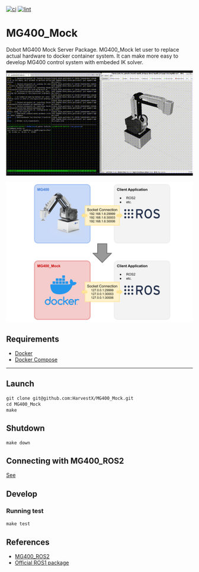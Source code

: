 [![ci](https://github.com/HarvestX/MG400_Mock/actions/workflows/ci.yml/badge.svg)](https://github.com/HarvestX/MG400_Mock/actions/workflows/ci.yml)
[![lint](https://github.com/HarvestX/MG400_Mock/actions/workflows/lint.yml/badge.svg)](https://github.com/HarvestX/MG400_Mock/actions/workflows/lint.yml)

# MG400_Mock

Dobot MG400 Mock Server Package.
MG400_Mock let user to replace actual hardware to docker container system.
It can make more easy to develop MG400 control system with embeded IK solver.

![Image](media/mg400_mock.gif)

![Image](media/system_overview.svg)

## Requirements
- [Docker](https://docs.docker.com/get-docker/)
- [Docker Compose](https://docs.docker.com/compose/install/)

---

## Launch
```console
git clone git@github.com:HarvestX/MG400_Mock.git
cd MG400_Mock
make
```

## Shutdown
```console
make down
```

## Connecting with MG400_ROS2
[See](https://github.com/HarvestX/MG400_ROS2/tree/main/mg400_bringup#connect-launch-server-with-mg400_mock)

## Develop
### Running test
```console
make test
```


## References
- [MG400_ROS2](https://github.com/HarvestX/MG400_ROS2)
- [Official ROS1 package](https://github.com/Dobot-Arm/MG400_ROS)

